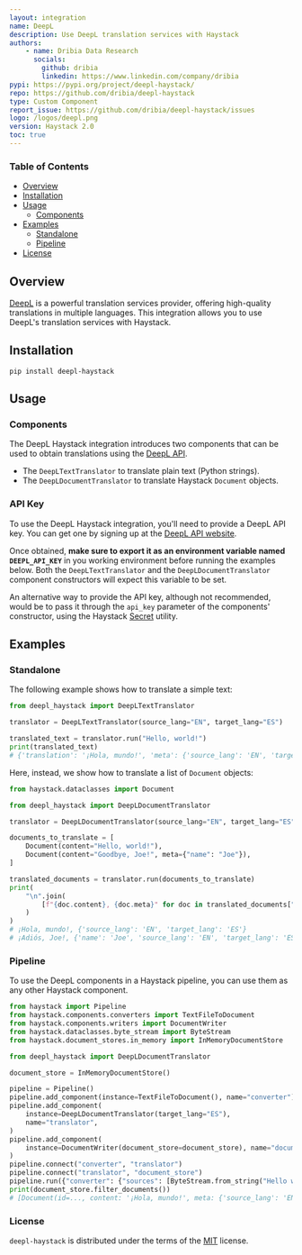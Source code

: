 ```yaml
---
layout: integration
name: DeepL
description: Use DeepL translation services with Haystack
authors:
    - name: Dribia Data Research
      socials:
        github: dribia
        linkedin: https://www.linkedin.com/company/dribia
pypi: https://pypi.org/project/deepl-haystack/
repo: https://github.com/dribia/deepl-haystack
type: Custom Component
report_issue: https://github.com/dribia/deepl-haystack/issues
logo: /logos/deepl.png
version: Haystack 2.0
toc: true
---
```

### **Table of Contents**
- [Overview](#overview)
- [Installation](#installation)
- [Usage](#usage)
  - [Components](#components)
- [Examples](#examples)
  - [Standalone](#standalone)
  - [Pipeline](#pipeline)
- [License](#license)

## Overview

[DeepL](https://www.deepl.com/) is a powerful translation services provider, offering high-quality translations 
in multiple languages. This integration allows you to use DeepL's translation services with Haystack. 

## Installation

```console
pip install deepl-haystack
```

## Usage

### Components

The DeepL Haystack integration introduces two components that can be used to
obtain translations using the [DeepL API](https://www.deepl.com/en/pro-api).

- The `DeepLTextTranslator` to translate plain text (Python strings).
- The `DeepLDocumentTranslator` to translate Haystack `Document` objects.

### API Key

To use the DeepL Haystack integration, you'll need to provide a DeepL API key.
You can get one by signing up at the [DeepL API website](https://www.deepl.com/en/pro#developer).

Once obtained, **make sure to export it as an environment variable named `DEEPL_API_KEY`**
in you working environment before running the examples below. Both the `DeepLTextTranslator`
and the `DeepLDocumentTranslator` component constructors will expect this variable to be set.

An alternative way to provide the API key, although not recommended, would be to pass it through the
`api_key` parameter of the components' constructor, using the Haystack
[Secret](https://docs.haystack.deepset.ai/reference/utils-api#secret) utility.

## Examples

### Standalone

The following example shows how to translate a simple text:

```python
from deepl_haystack import DeepLTextTranslator

translator = DeepLTextTranslator(source_lang="EN", target_lang="ES")

translated_text = translator.run("Hello, world!")
print(translated_text)
# {'translation': '¡Hola, mundo!', 'meta': {'source_lang': 'EN', 'target_lang': 'ES'}}
```

Here, instead, we show how to translate a list of `Document` objects:

```python
from haystack.dataclasses import Document

from deepl_haystack import DeepLDocumentTranslator

translator = DeepLDocumentTranslator(source_lang="EN", target_lang="ES")

documents_to_translate = [
    Document(content="Hello, world!"),
    Document(content="Goodbye, Joe!", meta={"name": "Joe"}),
]

translated_documents = translator.run(documents_to_translate)
print(
    "\n".join(
        [f"{doc.content}, {doc.meta}" for doc in translated_documents["documents"]]
    )
)
# ¡Hola, mundo!, {'source_lang': 'EN', 'target_lang': 'ES'}
# ¡Adiós, Joe!, {'name': 'Joe', 'source_lang': 'EN', 'target_lang': 'ES'}
```

### Pipeline

To use the DeepL components in a Haystack pipeline, 
you can use them as any other Haystack component.

```python
from haystack import Pipeline
from haystack.components.converters import TextFileToDocument
from haystack.components.writers import DocumentWriter
from haystack.dataclasses.byte_stream import ByteStream
from haystack.document_stores.in_memory import InMemoryDocumentStore

from deepl_haystack import DeepLDocumentTranslator

document_store = InMemoryDocumentStore()

pipeline = Pipeline()
pipeline.add_component(instance=TextFileToDocument(), name="converter")
pipeline.add_component(
    instance=DeepLDocumentTranslator(target_lang="ES"),
    name="translator",
)
pipeline.add_component(
    instance=DocumentWriter(document_store=document_store), name="document_store"
)
pipeline.connect("converter", "translator")
pipeline.connect("translator", "document_store")
pipeline.run({"converter": {"sources": [ByteStream.from_string("Hello world!")]}})
print(document_store.filter_documents())
# [Document(id=..., content: '¡Hola, mundo!', meta: {'source_lang': 'EN', 'language': 'ES'})]
```

### License

`deepl-haystack` is distributed under the terms of the
[MIT](https://opensource.org/license/mit) license.
